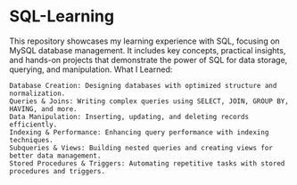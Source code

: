 # SQL-Learning

This repository showcases my learning experience with SQL, focusing on MySQL database management. It includes key concepts, practical insights, and hands-on projects that demonstrate the power of SQL for data storage, querying, and manipulation.
What I Learned:

    Database Creation: Designing databases with optimized structure and normalization.
    Queries & Joins: Writing complex queries using SELECT, JOIN, GROUP BY, HAVING, and more.
    Data Manipulation: Inserting, updating, and deleting records efficiently.
    Indexing & Performance: Enhancing query performance with indexing techniques.
    Subqueries & Views: Building nested queries and creating views for better data management.
    Stored Procedures & Triggers: Automating repetitive tasks with stored procedures and triggers.
